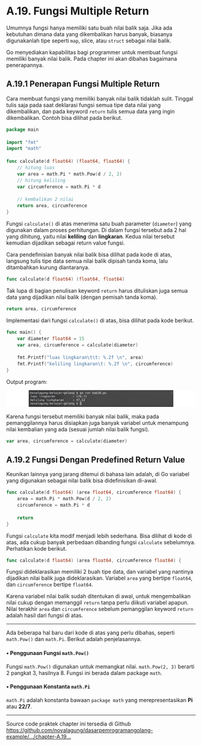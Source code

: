 # A.19. Fungsi Multiple Return

Umumnya fungsi hanya memiliki satu buah nilai balik saja. Jika ada kebutuhan dimana data yang dikembalikan harus banyak, biasanya digunakanlah tipe seperti `map`, slice, atau `struct` sebagai nilai balik.

Go menyediakan kapabilitas bagi programmer untuk membuat fungsi memiliki banyak nilai balik. Pada chapter ini akan dibahas bagaimana penerapannya.

## A.19.1 Penerapan Fungsi Multiple Return

Cara membuat fungsi yang memiliki banyak nilai balik tidaklah sulit. Tinggal tulis saja pada saat deklarasi fungsi semua tipe data nilai yang dikembalikan, dan pada keyword `return` tulis semua data yang ingin dikembalikan. Contoh bisa dilihat pada berikut.

```go
package main

import "fmt"
import "math"

func calculate(d float64) (float64, float64) {
    // hitung luas
    var area = math.Pi * math.Pow(d / 2, 2)
    // hitung keliling
    var circumference = math.Pi * d

    // kembalikan 2 nilai
    return area, circumference
}
```

Fungsi `calculate()` di atas menerima satu buah parameter (`diameter`) yang digunakan dalam proses perhitungan. Di dalam fungsi tersebut ada 2 hal yang dihitung, yaitu nilai **keliling** dan **lingkaran**. Kedua nilai tersebut kemudian dijadikan sebagai return value fungsi.

Cara pendefinisian banyak nilai balik bisa dilihat pada kode di atas, langsung tulis tipe data semua nilai balik dipisah tanda koma, lalu ditambahkan kurung diantaranya.

```go
func calculate(d float64) (float64, float64)
```

Tak lupa di bagian penulisan keyword `return` harus dituliskan juga semua data yang dijadikan nilai balik (dengan pemisah tanda koma).

```go
return area, circumference
```

Implementasi dari fungsi `calculate()` di atas, bisa dilihat pada kode berikut.

```go
func main() {
    var diameter float64 = 15
    var area, circumference = calculate(diameter)

    fmt.Printf("luas lingkaran\t\t: %.2f \n", area)
    fmt.Printf("keliling lingkaran\t: %.2f \n", circumference)
}
```

Output program:

![Penerapan teknik multiple return](images/A_fungsi_multiple_return_1_multiple_return.png)

Karena fungsi tersebut memiliki banyak nilai balik, maka pada pemanggilannya harus disiapkan juga banyak variabel untuk menampung nilai kembalian yang ada (sesuai jumlah nilai balik fungsi).

```go
var area, circumference = calculate(diameter)
```

## A.19.2 Fungsi Dengan Predefined Return Value

Keunikan lainnya yang jarang ditemui di bahasa lain adalah, di Go variabel yang digunakan sebagai nilai balik bisa didefinisikan di-awal.

```go
func calculate(d float64) (area float64, circumference float64) {
    area = math.Pi * math.Pow(d / 2, 2)
    circumference = math.Pi * d

    return
}
```

Fungsi `calculate` kita modif menjadi lebih sederhana. Bisa dilihat di kode di atas, ada cukup banyak perbedaan dibanding fungsi `calculate` sebelumnya. Perhatikan kode berikut.

```go
func calculate(d float64) (area float64, circumference float64) {
```

Fungsi dideklarasikan memiliki 2 buah tipe data, dan variabel yang nantinya dijadikan nilai balik juga dideklarasikan. Variabel `area` yang bertipe `float64`, dan `circumference` bertipe `float64`.

Karena variabel nilai balik sudah ditentukan di awal, untuk mengembalikan nilai cukup dengan memanggil `return` tanpa perlu diikuti variabel apapun. Nilai terakhir `area` dan `circumference` sebelum pemanggilan keyword `return` adalah hasil dari fungsi di atas.

---

Ada beberapa hal baru dari kode di atas yang perlu dibahas, seperti `math.Pow()` dan `math.Pi`. Berikut adalah penjelasannya.

#### • Penggunaan Fungsi `math.Pow()`

Fungsi `math.Pow()` digunakan untuk memangkat nilai. `math.Pow(2, 3)` berarti 2 pangkat 3, hasilnya 8. Fungsi ini berada dalam package `math`.

#### • Penggunaan Konstanta `math.Pi`

`math.Pi` adalah konstanta bawaan `package math` yang merepresentasikan **Pi** atau **22/7**.

---

<div class="source-code-link">
    <div class="source-code-link-message">Source code praktek chapter ini tersedia di Github</div>
    <a href="https://github.com/novalagung/dasarpemrogramangolang-example/tree/master/chapter-A.19-fungsi-multiple-return">https://github.com/novalagung/dasarpemrogramangolang-example/.../chapter-A.19...</a>
</div>
